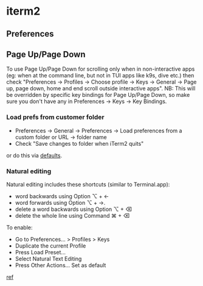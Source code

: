 # iterm2

## Preferences

## Page Up/Page Down

To use Page Up/Page Down for scrolling only when in non-interactive apps (eg: when at the command line, but not in TUI apps like k9s, dive etc.) then check "Preferences -> Profiles -> Choose profile -> Keys -> General -> Page up, page down, home and end scroll outside interactive apps". NB: This will be overridden by specific key bindings for Page Up/Page Down, so make sure you don't have any in Preferences -> Keys -> Key Bindings.

### Load prefs from customer folder

- Preferences -> General -> Preferences -> Load preferences from a custom folder or URL -> folder name
- Check "Save changes to folder when iTerm2 quits"

or do this via [defaults](https://github.com/tekumara/setup/blob/45096ccc8c90fb0aeb07df5658ae81df61a936e7/install/defaults.sh#L7).

### Natural editing

Natural editing includes these shortcuts (similar to Terminal.app):

- word backwards using Option ⌥ + ←
- word forwards using Option ⌥ + →.
- delete a word backwards using Option ⌥ + ⌫
- delete the whole line using Command ⌘ + ⌫

To enable:

- Go to Preferences... > Profiles > Keys
- Duplicate the current Profile
- Press Load Preset...
- Select Natural Text Editing
- Press Other Actions... Set as default

[ref](https://apple.stackexchange.com/questions/154292/iterm-going-one-word-backwards-and-forwards)
